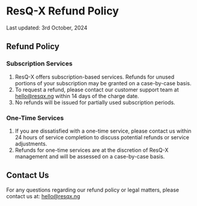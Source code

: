 # ResQ-X Refund Policy

Last updated: 3rd October, 2024

## Refund Policy

### Subscription Services

1. ResQ-X offers subscription-based services. Refunds for unused portions of your subscription may be granted on a case-by-case basis.
2. To request a refund, please contact our customer support team at hello@resqx.ng within 14 days of the charge date.
3. No refunds will be issued for partially used subscription periods.

### One-Time Services

1. If you are dissatisfied with a one-time service, please contact us within 24 hours of service completion to discuss potential refunds or service adjustments.
2. Refunds for one-time services are at the discretion of ResQ-X management and will be assessed on a case-by-case basis.

## Contact Us

For any questions regarding our refund policy or legal matters, please contact us at: hello@resqx.ng
